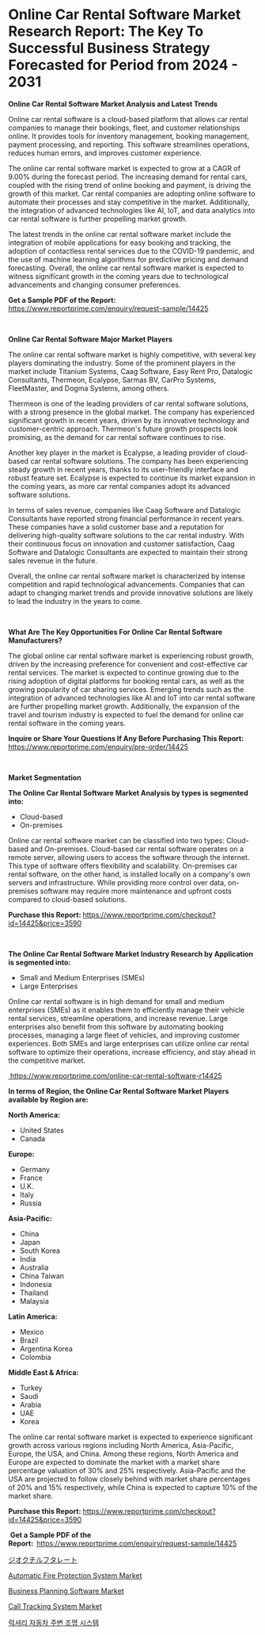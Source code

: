 <p><h1>Online Car Rental Software Market Research Report: The Key To Successful Business Strategy Forecasted for Period from 2024 - 2031</h1></p><p><strong>Online Car Rental Software Market Analysis and Latest Trends</strong></p>
<p><p>Online car rental software is a cloud-based platform that allows car rental companies to manage their bookings, fleet, and customer relationships online. It provides tools for inventory management, booking management, payment processing, and reporting. This software streamlines operations, reduces human errors, and improves customer experience.</p><p>The online car rental software market is expected to grow at a CAGR of 9.00% during the forecast period. The increasing demand for rental cars, coupled with the rising trend of online booking and payment, is driving the growth of this market. Car rental companies are adopting online software to automate their processes and stay competitive in the market. Additionally, the integration of advanced technologies like AI, IoT, and data analytics into car rental software is further propelling market growth.</p><p>The latest trends in the online car rental software market include the integration of mobile applications for easy booking and tracking, the adoption of contactless rental services due to the COVID-19 pandemic, and the use of machine learning algorithms for predictive pricing and demand forecasting. Overall, the online car rental software market is expected to witness significant growth in the coming years due to technological advancements and changing consumer preferences.</p></p>
<p><strong>Get a Sample PDF of the Report:&nbsp;</strong> <a href="https://www.reportprime.com/enquiry/request-sample/14425">https://www.reportprime.com/enquiry/request-sample/14425</a></p>
<p>&nbsp;</p>
<p><strong>Online Car Rental Software Major Market Players</strong></p>
<p><p>The online car rental software market is highly competitive, with several key players dominating the industry. Some of the prominent players in the market include Titanium Systems, Caag Software, Easy Rent Pro, Datalogic Consultants, Thermeon, Ecalypse, Sarmas BV, CarPro Systems, FleetMaster, and Dogma Systems, among others.</p><p>Thermeon is one of the leading providers of car rental software solutions, with a strong presence in the global market. The company has experienced significant growth in recent years, driven by its innovative technology and customer-centric approach. Thermeon's future growth prospects look promising, as the demand for car rental software continues to rise.</p><p>Another key player in the market is Ecalypse, a leading provider of cloud-based car rental software solutions. The company has been experiencing steady growth in recent years, thanks to its user-friendly interface and robust feature set. Ecalypse is expected to continue its market expansion in the coming years, as more car rental companies adopt its advanced software solutions.</p><p>In terms of sales revenue, companies like Caag Software and Datalogic Consultants have reported strong financial performance in recent years. These companies have a solid customer base and a reputation for delivering high-quality software solutions to the car rental industry. With their continuous focus on innovation and customer satisfaction, Caag Software and Datalogic Consultants are expected to maintain their strong sales revenue in the future.</p><p>Overall, the online car rental software market is characterized by intense competition and rapid technological advancements. Companies that can adapt to changing market trends and provide innovative solutions are likely to lead the industry in the years to come.</p></p>
<p>&nbsp;</p>
<p><strong>What Are The Key Opportunities For Online Car Rental Software Manufacturers?</strong></p>
<p><p>The global online car rental software market is experiencing robust growth, driven by the increasing preference for convenient and cost-effective car rental services. The market is expected to continue growing due to the rising adoption of digital platforms for booking rental cars, as well as the growing popularity of car sharing services. Emerging trends such as the integration of advanced technologies like AI and IoT into car rental software are further propelling market growth. Additionally, the expansion of the travel and tourism industry is expected to fuel the demand for online car rental software in the coming years.</p></p>
<p><strong>Inquire or Share Your Questions If Any Before Purchasing This Report:</strong> <a href="https://www.reportprime.com/enquiry/pre-order/14425">https://www.reportprime.com/enquiry/pre-order/14425</a></p>
<p>&nbsp;</p>
<p><strong>Market Segmentation</strong></p>
<p><strong>The Online Car Rental Software Market Analysis by types is segmented into:</strong></p>
<p><ul><li>Cloud-based</li><li>On-premises</li></ul></p>
<p><p>Online car rental software market can be classified into two types: Cloud-based and On-premises. Cloud-based car rental software operates on a remote server, allowing users to access the software through the internet. This type of software offers flexibility and scalability. On-premises car rental software, on the other hand, is installed locally on a company's own servers and infrastructure. While providing more control over data, on-premises software may require more maintenance and upfront costs compared to cloud-based solutions.</p></p>
<p><strong>Purchase this Report:&nbsp;</strong><a href="https://www.reportprime.com/checkout?id=14425&price=3590">https://www.reportprime.com/checkout?id=14425&price=3590</a></p>
<p>&nbsp;</p>
<p><strong>The Online Car Rental Software Market Industry Research by Application is segmented into:</strong></p>
<p><ul><li>Small and Medium Enterprises (SMEs)</li><li>Large Enterprises</li></ul></p>
<p><p>Online car rental software is in high demand for small and medium enterprises (SMEs) as it enables them to efficiently manage their vehicle rental services, streamline operations, and increase revenue. Large enterprises also benefit from this software by automating booking processes, managing a large fleet of vehicles, and improving customer experiences. Both SMEs and large enterprises can utilize online car rental software to optimize their operations, increase efficiency, and stay ahead in the competitive market.</p></p>
<p><a href="https://www.reportprime.com/online-car-rental-software-r14425">&nbsp;https://www.reportprime.com/online-car-rental-software-r14425</a></p>
<p><strong>In terms of Region, the Online Car Rental Software Market Players available by Region are:</strong></p>
<p>
    <p> <strong> North America: </strong>
        <ul>
            <li>United States</li>
            <li>Canada</li>
        </ul>
        </p> 
    <p> <strong> Europe: </strong>
        <ul>
            <li>Germany</li>
            <li>France</li>
            <li>U.K.</li>
            <li>Italy</li>
            <li>Russia</li>
        </ul>
        </p> 
    <p> <strong> Asia-Pacific: </strong>
        <ul>
            <li>China</li>
            <li>Japan</li>
            <li>South Korea</li>
            <li>India</li>
            <li>Australia</li>
            <li>China Taiwan</li>
            <li>Indonesia</li>
            <li>Thailand</li>
            <li>Malaysia</li>
        </ul>
        </p> 
    <p> <strong> Latin America: </strong>
        <ul>
            <li>Mexico</li>
            <li>Brazil</li>
            <li>Argentina Korea</li>
            <li>Colombia</li>
        </ul>
        </p> 
    <p> <strong> Middle East & Africa: </strong>
        <ul>
            <li>Turkey</li>
            <li>Saudi</li>
            <li>Arabia</li>
            <li>UAE</li>
            <li>Korea</li>
        </ul>
    </p>
    </p>
<p><p>The online car rental software market is expected to experience significant growth across various regions including North America, Asia-Pacific, Europe, the USA, and China. Among these regions, North America and Europe are expected to dominate the market with a market share percentage valuation of 30% and 25% respectively. Asia-Pacific and the USA are projected to follow closely behind with market share percentages of 20% and 15% respectively, while China is expected to capture 10% of the market share.</p></p>
<p><strong>Purchase this Report: </strong><a href="https://www.reportprime.com/checkout?id=14425&price=3590">https://www.reportprime.com/checkout?id=14425&price=3590</a></p>
<p>&nbsp;<strong>Get a Sample PDF of the Report:&nbsp;&nbsp;</strong><a href="https://www.reportprime.com/enquiry/request-sample/14425">https://www.reportprime.com/enquiry/request-sample/14425</a></p>
<p><strong></strong></p>
<p><p><a href="https://medium.com/@thomassandoval55/%E3%82%B8%E3%82%AA%E3%82%AF%E3%83%81%E3%83%AB%E3%83%95%E3%82%BF%E3%83%AB%E9%85%B8%E3%82%A8%E3%82%B9%E3%83%86%E3%83%AB%E5%B8%82%E5%A0%B4%E8%A6%8F%E6%A8%A1%E3%81%AF%E5%B9%B4%E9%96%93%E6%88%90%E9%95%B7%E7%8E%875-5-%E3%81%A7%E6%8B%A1%E5%A4%A7%E3%81%97%E3%81%A6%E3%81%8A%E3%82%8A-%E3%81%93%E3%81%AE%E3%83%AC%E3%83%9D%E3%83%BC%E3%83%88%E3%81%AF%E5%B8%82%E5%A0%B4%E3%82%BB%E3%82%B0%E3%83%A1%E3%83%B3%E3%83%86%E3%83%BC%E3%82%B7%E3%83%A7%E3%83%B3-%E6%88%90%E9%95%B7-%E4%BA%88%E6%B8%AC2024%E5%B9%B4%E3%81%8B%E3%82%892031%E5%B9%B4%E3%81%AE%E5%88%86%E6%9E%90%E3%82%92%E3%82%AB%E3%83%90%E3%83%BC%E3%81%97%E3%81%A6%E3%81%84%E3%81%BE%E3%81%99-18d923007bd8">ジオクチルフタレート</a></p><p><a href="https://issuu.com/reportprime-2/docs/automatic-fire-protection-system-market-size-2030.">Automatic Fire Protection System Market</a></p><p><a href="https://github.com/globismark/Market-Research-Report-List-4/blob/main/business-planning-software-market.md">Business Planning Software Market</a></p><p><a href="https://github.com/susanjprice2023/Market-Research-Report-List-2/blob/main/call-tracking-system-market.md">Call Tracking System Market</a></p><p><a href="https://medium.com/@londonacobson5656/2024%EB%85%84%EB%B6%80%ED%84%B0-2031%EB%85%84%EA%B9%8C%EC%A7%80-13-5-%EC%97%B0%ED%8F%89%EA%B7%A0-%EC%84%B1%EC%9E%A5%EB%A5%A0%EB%A1%9C-%ED%99%95%EC%9E%A5%EB%90%98%EB%8A%94-%EA%B3%A0%EA%B8%89-%EC%9E%90%EB%8F%99%EC%B0%A8-%EC%A3%BC%EB%B3%80-%EC%A1%B0%EB%AA%85-%EC%8B%9C%EC%9E%A5-%EA%B7%9C%EB%AA%A8%EC%97%90-%EB%8C%80%ED%95%9C-%ED%86%B5%EC%B0%B0%EB%A0%A5-6685c7148823">럭셔리 자동차 주변 조명 시스템</a></p></p>